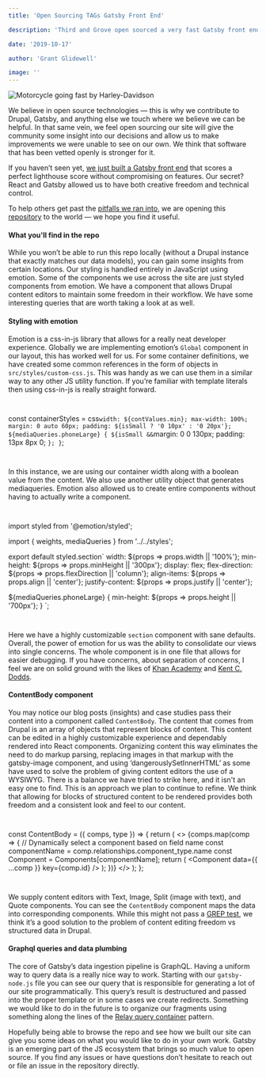 ```yaml
---
title: 'Open Sourcing TAGs Gatsby Front End'

description: 'Third and Grove open sourced a very fast Gatsby front end'

date: '2019-10-17'

author: 'Grant Glidewell'

image: ''
---
```


![Motorcycle going fast by Harley-Davidson](https://images.unsplash.com/photo-1558980664-769d59546b3d?ixlib=rb-1.2.1&ixid=eyJhcHBfaWQiOjEyMDd9&auto=format&fit=crop&w=2550&q=80)

We believe in open source technologies — this is why we contribute to Drupal, Gatsby, and anything else we touch where we believe we can be helpful. In that same vein, we feel open sourcing our site will give the community some insight into our decisions and allow us to make improvements we were unable to see on our own. We think that software that has been vetted openly is stronger for it.

If you haven’t seen yet, [we just built a Gatsby front end](https://www.thirdandgrove.com/building-new-site-with-drupal-and-gatsby/) that scores a perfect lighthouse score without compromising on features. Our secret? React and Gatsby allowed us to have both creative freedom and technical control.

To help others get past the [pitfalls we ran into](https://www.thirdandgrove.com/insights/achieving-flawless-performance-with-our-new-site/), we are opening this [repository](https://github.com/thirdandgrove/thirdandgrove-com-gatsby) to the world — we hope you find it useful.

#### What you'll find in the repo

While you won’t be able to run this repo locally (without a Drupal instance that exactly matches our data models), you can gain some insights from certain locations. Our styling is handled entirely in JavaScript using emotion. Some of the components we use across the site are just styled components from emotion. We have a component that allows Drupal content editors to maintain some freedom in their workflow. We have some interesting queries that are worth taking a look at as well.

#### Styling with emotion

Emotion is a css-in-js library that allows for a really neat developer experience. Globally we are implementing emotion’s `Global` component in our layout, this has worked well for us. For some container definitions, we have created some common references in the form of objects in `src/styles/custom-css.js`. This was handy as we can use them in a similar way to any other JS utility function. If you’re familiar with template literals then using css-in-js is really straight forward.

```


```

const containerStyles = css`width: ${contValues.min}; max-width: 100%; margin: 0 auto 60px; padding: ${isSmall ? '0 10px' : '0 20px'}; ${mediaQueries.phoneLarge} { ${isSmall &&`margin: 0 0 130px;
padding: 13px 8px 0;
`}; }`;

```


```

In this instance, we are using our container width along with a boolean value from the content. We also use another utility object that generates mediaqueries. Emotion also allowed us to create entire components without having to actually write a component.

```


```

import styled from '@emotion/styled';

import { weights, mediaQueries } from '../../styles';

export default styled.section`
width: ${props => props.width || '100%'};
 min-height: ${props => props.minHeight || '300px'};
display: flex;
flex-direction: ${props => props.flexDirection || 'column'};
 align-items: ${props => props.align || 'center'};
justify-content: \${props => props.justify || 'center'};

${mediaQueries.phoneLarge} {
   min-height: ${props => props.height || '700px'};
}
`;

```


```

Here we have a highly customizable `section` component with sane defaults. Overall, the power of emotion for us was the ability to consolidate our views into single concerns. The whole component is in one file that allows for easier debugging. If you have concerns, about separation of concerns, I feel we are on solid ground with the likes of [Khan Academy](https://medium.com/@jdan/rendering-khan-academys-learn-menu-wherever-i-please-4b58d4a9432d#---0-126.mmbhsjo0j) and [Kent C. Dodds](https://twitter.com/kentcdodds/status/736021795178840064).

#### ContentBody component

You may notice our blog posts (insights) and case studies pass their content into a component called `ContentBody`. The content that comes from Drupal is an array of objects that represent blocks of content. This content can be edited in a highly customizable experience and dependably rendered into React components. Organizing content this way eliminates the need to do markup parsing, replacing images in that markup with the gatsby-image component, and using ‘dangerouslySetInnerHTML’ as some have used to solve the problem of giving content editors the use of a WYSIWYG. There is a balance we have tried to strike here, and it isn't an easy one to find. This is an approach we plan to continue to refine. We think that allowing for blocks of structured content to be rendered provides both freedom and a consistent look and feel to our content.

```


```

const ContentBody = ({ comps, type }) => {
return (
<>
{comps.map(comp => {
// Dynamically select a component based on field name
const componentName = comp.relationships.component_type.name
const Component = Components[componentName];
return (
<Component
data={{ ...comp }}
key={comp.id}
/>
);
})}
</>
);
};

```


```

We supply content editors with Text, Image, Split (image with text), and Quote components. You can see the `ContentBody` component maps the data into corresponding components. While this might not pass a [GREP test](http://jamie-wong.com/2013/07/12/grep-test/), we think it’s a good solution to the problem of content editing freedom vs structured data in Drupal.

#### Graphql queries and data plumbing

The core of Gatsby’s data ingestion pipeline is GraphQL. Having a uniform way to query data is a really nice way to work. Starting with our `gatsby-node.js` file you can see our query that is responsible for generating a lot of our site programmatically. This query’s result is destructured and passed into the proper template or in some cases we create redirects. Something we would like to do in the future is to organize our fragments using something along the lines of the [Relay query container](https://relay.dev/docs/en/classic/classic-guides-containers) pattern.

Hopefully being able to browse the repo and see how we built our site can give you some ideas on what you would like to do in your own work. Gatsby is an emerging part of the JS ecosystem that brings so much value to open source. If you find any issues or have questions don’t hesitate to reach out or file an issue in the repository directly.
